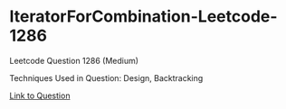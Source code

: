 # IteratorForCombination-Leetcode-1286

Leetcode Question 1286 (Medium)

Techniques Used in Question:
Design, Backtracking

[Link to Question](https://leetcode.com/problems/iterator-for-combination/)
